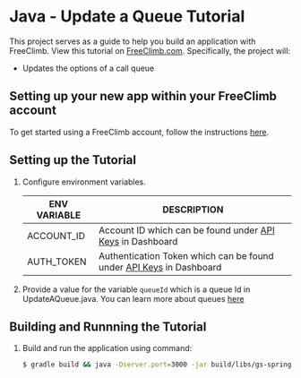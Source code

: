 # Java - Update a Queue Tutorial

This project serves as a guide to help you build an application with FreeClimb. View this tutorial on [FreeClimb.com](https://docs.freeclimb.com/docs/update-a-queue#section-java). Specifically, the project will:

- Updates the options of a call queue

## Setting up your new app within your FreeClimb account

To get started using a FreeClimb account, follow the instructions [here](https://docs.freeclimb.com/docs/getting-started-with-freeclimb).

## Setting up the Tutorial

1. Configure environment variables.

   | ENV VARIABLE | DESCRIPTION                                                                                                                              |
   | ------------ | ---------------------------------------------------------------------------------------------------------------------------------------- |
   | ACCOUNT_ID   | Account ID which can be found under [API Keys](https://www.freeclimb.com/dashboard/portal/account/authentication) in Dashboard           |
   | AUTH_TOKEN   | Authentication Token which can be found under [API Keys](https://www.freeclimb.com/dashboard/portal/account/authentication) in Dashboard |

2. Provide a value for the variable `queueId` which is a queue Id in UpdateAQueue.java. You can learn more about queues [here](https://docs.freeclimb.com/reference/call-queues)

## Building and Runnning the Tutorial

1. Build and run the application using command:

   ```bash
   $ gradle build && java -Dserver.port=3000 -jar build/libs/gs-spring-boot-0.1.0.jar
   ```
